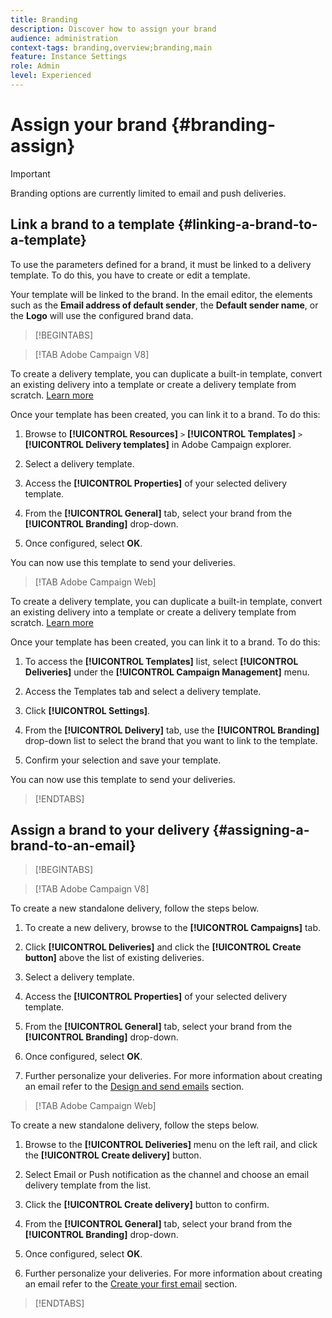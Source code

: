 ```yaml
---
title: Branding
description: Discover how to assign your brand
audience: administration
context-tags: branding,overview;branding,main
feature: Instance Settings
role: Admin
level: Experienced
---
```

# Assign your brand {#branding-assign}

>[!IMPORTANT]
>
>Branding options are currently limited to email and push deliveries.

## Link a brand to a template {#linking-a-brand-to-a-template}

To use the parameters defined for a brand, it must be linked to a delivery template. To do this, you have to create or edit a template.

Your template will be linked to the brand. In the email editor, the elements such as the **Email address of default sender**, the **Default sender name**, or the **Logo** will use the configured brand data.

>[!BEGINTABS]

>[!TAB Adobe Campaign V8]

To create a delivery template, you can duplicate a built-in template, convert an existing delivery into a template or create a delivery template from scratch. [Learn more](https://experienceleague.adobe.com/en/docs/campaign/campaign-v8/send/create-templates)

Once your template has been created, you can link it to a brand. To do this:

1. Browse to **[!UICONTROL Resources]** `>` **[!UICONTROL Templates]** `>` **[!UICONTROL Delivery templates]** in Adobe Campaign explorer.

1. Select a delivery template.

1. Access the **[!UICONTROL Properties]** of your selected delivery template.

1. From the **[!UICONTROL General]** tab, select your brand from the **[!UICONTROL Branding]** drop-down.

1. Once configured, select **OK**.

You can now use this template to send your deliveries.

>[!TAB Adobe Campaign Web]

To create a delivery template, you can duplicate a built-in template, convert an existing delivery into a template or create a delivery template from scratch. [Learn more](https://experienceleague.adobe.com/en/docs/campaign-web/v8/msg/delivery-template)

Once your template has been created, you can link it to a brand. To do this:

1. To access the **[!UICONTROL Templates]** list, select **[!UICONTROL Deliveries]** under the **[!UICONTROL Campaign Management]** menu.

1. Access the Templates tab and select a delivery template.

1. Click **[!UICONTROL Settings]**.

1. From the **[!UICONTROL Delivery]** tab, use the **[!UICONTROL Branding]** drop-down list to select the brand that you want to link to the template.

1. Confirm your selection and save your template.

You can now use this template to send your deliveries.

>[!ENDTABS]

## Assign a brand to your delivery {#assigning-a-brand-to-an-email}

>[!BEGINTABS]

>[!TAB Adobe Campaign V8]

To create a new standalone delivery, follow the steps below.

1. To create a new delivery, browse to the **[!UICONTROL Campaigns]** tab.

1. Click **[!UICONTROL Deliveries]** and click the **[!UICONTROL Create button]** above the list of existing deliveries.

1. Select a delivery template.

1. Access the **[!UICONTROL Properties]** of your selected delivery template.

1. From the **[!UICONTROL General]** tab, select your brand from the **[!UICONTROL Branding]** drop-down.

1. Once configured, select **OK**.

1. Further personalize your deliveries. For more information about creating an email refer to the [Design and send emails](https://experienceleague.adobe.com/en/docs/campaign-web/v8/msg/email/create-email) section.

>[!TAB Adobe Campaign Web]

To create a new standalone delivery, follow the steps below.

1. Browse to the **[!UICONTROL Deliveries]** menu on the left rail, and click the **[!UICONTROL Create delivery]** button.

1. Select Email or Push notification as the channel and choose an email delivery template from the list.

1. Click the **[!UICONTROL Create delivery]** button to confirm.

1. From the **[!UICONTROL General]** tab, select your brand from the **[!UICONTROL Branding]** drop-down.

1. Once configured, select **OK**.

1. Further personalize your deliveries. For more information about creating an email refer to the [Create your first email](https://experienceleague.adobe.com/en/docs/campaign-web/v8/msg/email/create-email) section.

>[!ENDTABS]
